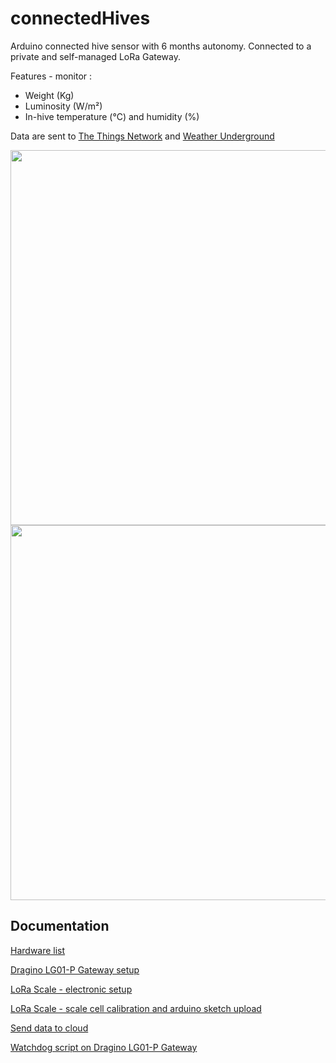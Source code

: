 # connectedHives
Arduino connected hive sensor with 6 months autonomy. Connected to a private and self-managed LoRa Gateway.

Features - monitor :
* Weight (Kg)
* Luminosity (W/m²)
* In-hive temperature (°C) and humidity (%) 

Data are sent to [The Things Network](https://www.thethingsnetwork.org/) and [Weather Underground](https://www.wunderground.com/weather/api)

<img src="https://raw.github.com/luigi1809/connectedHives/master/img/scale.jpg" width="600">
<img src="https://raw.github.com/luigi1809/connectedHives/master/img/hive2.jpg" width="600">


Documentation
--------------------
[Hardware list](https://github.com/luigi1809/connectedHives/blob/master/doc/hardware_list.md)

[Dragino LG01-P Gateway setup](https://github.com/luigi1809/connectedHives/blob/master/doc/gateway.md)

[LoRa Scale - electronic setup](https://github.com/luigi1809/connectedHives/blob/master/doc/lora_scale.md)

[LoRa Scale - scale cell calibration and arduino sketch upload](https://github.com/luigi1809/connectedHives/blob/master/doc/calibration.md)

[Send data to cloud](https://github.com/luigi1809/connectedHives/blob/master/doc/cloud.md)

[Watchdog script on Dragino LG01-P Gateway](https://github.com/luigi1809/connectedHives/blob/master/doc/watchdog.md)
